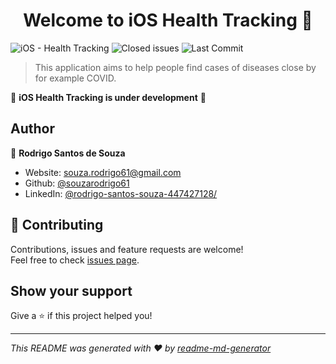 <h1 align="center">Welcome to iOS Health Tracking 👋</h1>

![iOS - Health Tracking](https://github.com/pos-graduacao-ucb/ios-heath-tracking/workflows/iOS%20-%20Health%20Tracking/badge.svg)
![Closed issues](https://img.shields.io/github/issues-closed/pos-graduacao-ucb/ios-heath-tracking?color=blueviolet)
![Last Commit](https://img.shields.io/github/last-commit/pos-graduacao-ucb/ios-heath-tracking?color=orange)
 

> This application aims to help people find cases of diseases close by for example COVID.

🚧 **iOS Health Tracking is under development** 🚧

## Author

👤 **Rodrigo Santos de Souza**

* Website: souza.rodrigo61@gmail.com
* Github: [@souzarodrigo61](https://github.com/souzarodrigo61)
* LinkedIn: [@rodrigo-santos-souza-447427128\/](https://linkedin.com/in/rodrigo-santos-souza-447427128\/)

## 🤝 Contributing

Contributions, issues and feature requests are welcome!<br />Feel free to check [issues page](https://github.com/pos-graduacao-ucb/ios-heath-tracking/issues). 

## Show your support

Give a ⭐️ if this project helped you!

***
_This README was generated with ❤️ by [readme-md-generator](https://github.com/kefranabg/readme-md-generator)_
